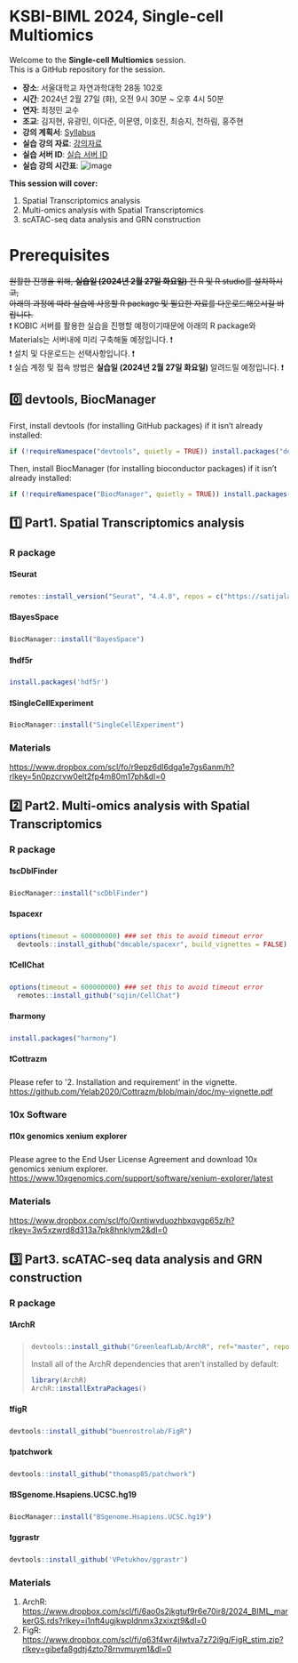 # KSBI-BIML 2024, Single-cell Multiomics
Welcome to the **Single-cell Multiomics** session.  
This is a GitHub repository for the session.  

- **장소**: 서울대학교 자연과학대학 28동 102호
- **시간**: 2024년 2월 27일 (화), 오전 9시 30분 ~ 오후 4시 50분
- **연자**: 최정민 교수
- **조교**: 김지현, 유광민, 이다준, 이문영, 이호진, 최승지, 천하림, 홍주현
- **강의 계획서**: [Syllabus](https://github.com/choilab-hr/KSBI_BIML_2024/blob/main/%20%E1%84%8E%E1%85%A5%E1%86%B7%E1%84%87%E1%85%AE1.(%E1%84%80%E1%85%A1%E1%86%BC%E1%84%8B%E1%85%B4%E1%84%80%E1%85%A2%E1%84%8B%E1%85%AD)%20%E1%84%8E%E1%85%AC%E1%84%8C%E1%85%A5%E1%86%BC%E1%84%86%E1%85%B5%E1%86%AB%20sc_multiomics%20(BIML%202024%20%E1%84%8B%E1%85%A9%E1%84%91%E1%85%B3%E1%84%85%E1%85%A1%E1%84%8B%E1%85%B5%E1%86%AB).pdf)
- **실습 강의 자료**: [강의자료](https://www.dropbox.com/scl/fi/2fegnrak8bhx7gi98oud9/20240226_BIML2024_Combined_v12_.pdf?rlkey=gcur0enuqir6cqtl4j3fuodf2&dl=0, "강의자료")
- **실습 서버 ID**: [실습 서버 ID](https://github.com/choilab-hr/KSBI_BIML_2024/blob/main/04_Rstudio_server/main.md)
- **실습 강의 시간표**: ![image](https://github.com/choilab-hr/KSBI_BIML_2024/assets/159281429/c601675c-b748-4f98-9f76-b40067b8641a)


**This session will cover:**  
1. Spatial Transcriptomics analysis
2. Multi-omics analysis with Spatial Transcriptomics
3. scATAC-seq data analysis and GRN construction

# Prerequisites
~~원활한 진행을 위해, **실습일 (2024년 2월 27일 화요일)** 전 R 및 R studio를 설치하시고,~~  
~~아래의 과정에 따라 실습에 사용할 R package 및 필요한 자료를 다운로드해오시길 바랍니다.~~  
❗️ KOBIC 서버를 활용한 실습을 진행할 예정이기때문에 아래의 R package와 Materials는 서버내에 미리 구축해둘 예정입니다. ❗️  
❗️ 설치 및 다운로드는 선택사항입니다. ❗️  
❗️ 실습 계정 및 접속 방법은 **실습일 (2024년 2월 27일 화요일)** 알려드릴 예정입니다. ❗️
  
## 0️⃣ devtools, BiocManager
First, install devtools (for installing GitHub packages) if it isn’t already installed:
```R
if (!requireNamespace("devtools", quietly = TRUE)) install.packages("devtools")
```
Then, install BiocManager (for installing bioconductor packages) if it isn’t already installed:
```R
if (!requireNamespace("BiocManager", quietly = TRUE)) install.packages("BiocManager")
```
## 1️⃣ Part1. Spatial Transcriptomics analysis
### R package
#### ❗️Seurat
```R
remotes::install_version("Seurat", "4.4.0", repos = c("https://satijalab.r-universe.dev", getOption("repos")))
```
#### ❗️BayesSpace
```R
BiocManager::install("BayesSpace")
```
#### ❗️hdf5r
```R
install.packages('hdf5r')
```
#### ❗️SingleCellExperiment
```R
BiocManager::install("SingleCellExperiment")
```
### Materials
https://www.dropbox.com/scl/fo/r9epz6dl6dga1e7gs6anm/h?rlkey=5n0pzcrvw0elt2fp4m80m17ph&dl=0
## 2️⃣ Part2. Multi-omics analysis with Spatial Transcriptomics
### R package
#### ❗️scDblFinder
```R
BiocManager::install("scDblFinder")
```
#### ❗️spacexr
```R
options(timeout = 600000000) ### set this to avoid timeout error
  devtools::install_github("dmcable/spacexr", build_vignettes = FALSE)
```
#### ❗️CellChat
```R
options(timeout = 600000000) ### set this to avoid timeout error
  remotes::install_github("sqjin/CellChat")
```
#### ❗️harmony
```R
install.packages("harmony")
```

#### ❗️Cottrazm
Please refer to '2. Installation and requirement' in the vignette.  
https://github.com/Yelab2020/Cottrazm/blob/main/doc/my-vignette.pdf

### 10x Software
#### ❗️10x genomics xenium explorer
Please agree to the End User License Agreement and download 10x genomics xenium explorer.  
https://www.10xgenomics.com/support/software/xenium-explorer/latest

### Materials
https://www.dropbox.com/scl/fo/0xntiwvduozhbxqvgp65z/h?rlkey=3w5xzwrd8d313a7pk8hnklym2&dl=0

## 3️⃣ Part3. scATAC-seq data analysis and GRN construction
### R package
#### ❗️ArchR
> ```R
> devtools::install_github("GreenleafLab/ArchR", ref="master", repos = BiocManager::repositories())
> ```
> Install all of the ArchR dependencies that aren't installed by default:
> ```R
> library(ArchR)
> ArchR::installExtraPackages()
> ```
#### ❗️figR
```R
devtools::install_github("buenrostrolab/FigR")
```
#### ❗️patchwork
```R
devtools::install_github("thomasp85/patchwork")
```
#### ❗️BSgenome.Hsapiens.UCSC.hg19
```R
BiocManager::install("BSgenome.Hsapiens.UCSC.hg19")
```
#### ❗️ggrastr
```R
devtools::install_github('VPetukhov/ggrastr')
```
### Materials
1. ArchR: https://www.dropbox.com/scl/fi/6ao0s2jkgtuf9r6e70ir8/2024_BIML_markerGS.rds?rlkey=i1nft4ugjkwpldnmx3zxixzt9&dl=0
2. FigR: https://www.dropbox.com/scl/fi/q63f4wr4jlwtva7z72i9g/FigR_stim.zip?rlkey=gibefa8gdtj4zto78rnvmuym1&dl=0
